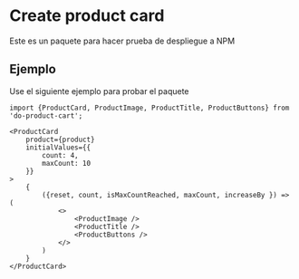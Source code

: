 # Create product card

Este es un paquete para hacer prueba de despliegue a NPM

## Ejemplo

Use el siguiente ejemplo para probar el paquete

```
import {ProductCard, ProductImage, ProductTitle, ProductButtons} from 'do-product-cart';
```

```
<ProductCard
    product={product}
    initialValues={{
        count: 4,
        maxCount: 10
    }}
>
    {
        ({reset, count, isMaxCountReached, maxCount, increaseBy }) => (
            <>
                <ProductImage />
                <ProductTitle />
                <ProductButtons />
            </>
        )
    }
</ProductCard>
```